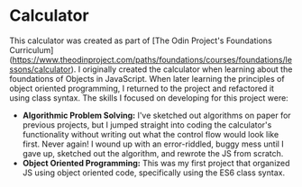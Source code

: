 # Calculator

This calculator was created as part of [The Odin Project's Foundations Curriculum] (https://www.theodinproject.com/paths/foundations/courses/foundations/lessons/calculator). I originally created the calculator when learning about the foundations of Objects in JavaScript. When later learning the principles of object oriented programming, I returned to the project and refactored it using class syntax.
The skills I focused on developing for this project were:
  - **Algorithmic Problem Solving:** I've sketched out algorithms on paper for previous projects, but I jumped straight into coding the calculator's functionality without writing out what the control flow would look like first. Never again! I wound up with an error-riddled, buggy mess until I gave up, sketched out the algorithm, and rewrote the JS from scratch.
  - **Object Oriented Programming:** This was my first project that organized JS using object oriented code, specifically using the ES6 class syntax. 